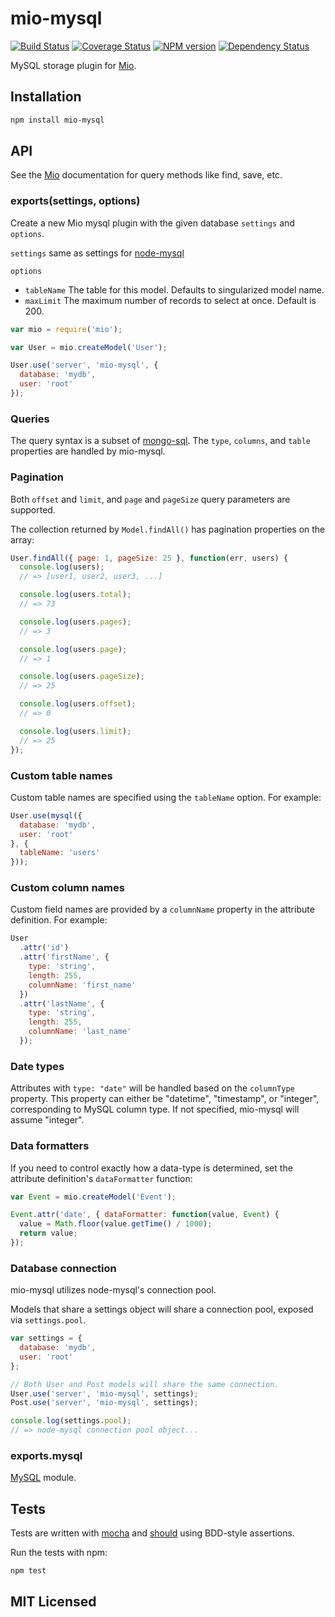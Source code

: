 # mio-mysql

[![Build Status](https://secure.travis-ci.org/alexmingoia/mio-mysql.png?branch=master)](http://travis-ci.org/alexmingoia/mio-mysql)
[![Coverage Status](https://coveralls.io/repos/alexmingoia/mio-mysql/badge.png?branch=master)](https://coveralls.io/r/alexmingoia/mio-mysql?branch=master)
[![NPM version](https://badge.fury.io/js/mio.png)](http://badge.fury.io/js/mio)
[![Dependency Status](https://david-dm.org/alexmingoia/mio-mysql.png)](http://david-dm.org/alexmingoia/mio-mysql)

MySQL storage plugin for [Mio][0].

## Installation

```sh
npm install mio-mysql
```

## API

See the [Mio][0] documentation for query methods like find, save, etc.

### exports(settings, options)

Create a new Mio mysql plugin with the given database `settings` and `options`.

`settings` same as settings for
[node-mysql](https://github.com/felixge/node-mysql/)

`options`
* `tableName` The table for this model. Defaults to singularized model name.
* `maxLimit` The maximum number of records to select at once. Default is 200.

```javascript
var mio = require('mio');

var User = mio.createModel('User');

User.use('server', 'mio-mysql', {
  database: 'mydb',
  user: 'root'
});
```

### Queries

The query syntax is a subset of [mongo-sql][1]. The `type`, `columns`,
and `table` properties are handled by mio-mysql.

### Pagination

Both `offset` and `limit`, and `page` and `pageSize` query parameters are
supported.

The collection returned by `Model.findAll()` has pagination properties on the
array:

```javascript
User.findAll({ page: 1, pageSize: 25 }, function(err, users) {
  console.log(users);
  // => [user1, user2, user3, ...]

  console.log(users.total);
  // => 73

  console.log(users.pages);
  // => 3

  console.log(users.page);
  // => 1

  console.log(users.pageSize);
  // => 25

  console.log(users.offset);
  // => 0

  console.log(users.limit);
  // => 25
});
```

### Custom table names

Custom table names are specified using the `tableName` option. For example:

```javascript
User.use(mysql({
  database: 'mydb',
  user: 'root'
}, {
  tableName: 'users'
}));
```

### Custom column names

Custom field names are provided by a `columnName` property in the attribute
definition. For example:

```javascript
User
  .attr('id')
  .attr('firstName', {
    type: 'string',
    length: 255,
    columnName: 'first_name'
  })
  .attr('lastName', {
    type: 'string',
    length: 255,
    columnName: 'last_name'
  });
```

### Date types

Attributes with `type: "date"` will be handled based on the `columnType`
property. This property can either be "datetime", "timestamp", or "integer",
corresponding to MySQL column type. If not specified, mio-mysql will assume
"integer".

### Data formatters

If you need to control exactly how a data-type is determined, set the attribute
definition's `dataFormatter` function:

```javascript
var Event = mio.createModel('Event');

Event.attr('date', { dataFormatter: function(value, Event) {
  value = Math.floor(value.getTime() / 1000);
  return value;
});
```

### Database connection

mio-mysql utilizes node-mysql's connection pool.

Models that share a settings object will share a connection pool, exposed via
`settings.pool`.

```javascript
var settings = {
  database: 'mydb',
  user: 'root'
};

// Both User and Post models will share the same connection.
User.use('server', 'mio-mysql', settings);
Post.use('server', 'mio-mysql', settings);

console.log(settings.pool);
// => node-mysql connection pool object...
```

### exports.mysql

[MySQL](https://github.com/felixge/node-mysql) module.

## Tests

Tests are written with [mocha](https://github.com/visionmedia/mocha) and
[should](https://github.com/visionmedia/should.js) using BDD-style assertions.

Run the tests with npm:

```sh
npm test
```

## MIT Licensed

[0]: https://github.com/alexmingoia/mio/
[1]: https://github.com/goodybag/mongo-sql/
